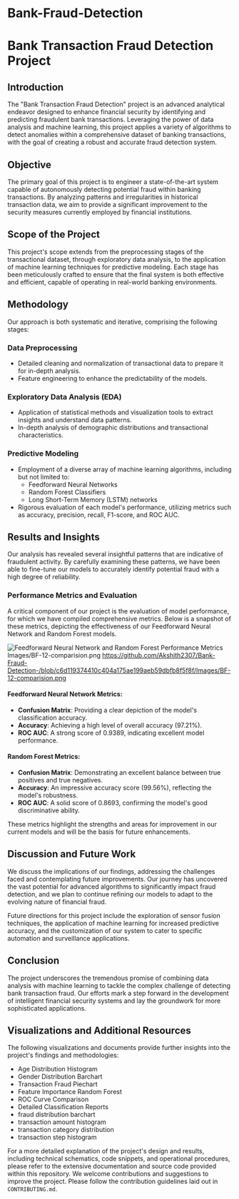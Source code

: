 # Bank-Fraud-Detection

# Bank Transaction Fraud Detection Project

## Introduction
The "Bank Transaction Fraud Detection" project is an advanced analytical endeavor designed to enhance financial security by identifying and predicting fraudulent bank transactions. Leveraging the power of data analysis and machine learning, this project applies a variety of algorithms to detect anomalies within a comprehensive dataset of banking transactions, with the goal of creating a robust and accurate fraud detection system.

## Objective
The primary goal of this project is to engineer a state-of-the-art system capable of autonomously detecting potential fraud within banking transactions. By analyzing patterns and irregularities in historical transaction data, we aim to provide a significant improvement to the security measures currently employed by financial institutions.

## Scope of the Project
This project's scope extends from the preprocessing stages of the transactional dataset, through exploratory data analysis, to the application of machine learning techniques for predictive modeling. Each stage has been meticulously crafted to ensure that the final system is both effective and efficient, capable of operating in real-world banking environments.

## Methodology
Our approach is both systematic and iterative, comprising the following stages:

### Data Preprocessing
- Detailed cleaning and normalization of transactional data to prepare it for in-depth analysis.
- Feature engineering to enhance the predictability of the models.

### Exploratory Data Analysis (EDA)
- Application of statistical methods and visualization tools to extract insights and understand data patterns.
- In-depth analysis of demographic distributions and transactional characteristics.

### Predictive Modeling
- Employment of a diverse array of machine learning algorithms, including but not limited to:
  - Feedforward Neural Networks
  - Random Forest Classifiers
  - Long Short-Term Memory (LSTM) networks
- Rigorous evaluation of each model's performance, utilizing metrics such as accuracy, precision, recall, F1-score, and ROC AUC.

## Results and Insights
Our analysis has revealed several insightful patterns that are indicative of fraudulent activity. By carefully examining these patterns, we have been able to fine-tune our models to accurately identify potential fraud with a high degree of reliability.

### Performance Metrics and Evaluation
A critical component of our project is the evaluation of model performance, for which we have compiled comprehensive metrics. Below is a snapshot of these metrics, depicting the effectiveness of our Feedforward Neural Network and Random Forest models.

![Feedforward Neural Network and Random Forest Performance Metrics](/path/to/BF-12-comparison.png)
Images/BF-12-comparision.png
https://github.com/Akshith2307/Bank-Fraud-Detection-/blob/c6d119374410c404a175ae199aeb59dbfb8f5f8f/Images/BF-12-comparision.png

#### Feedforward Neural Network Metrics:
- **Confusion Matrix**: Providing a clear depiction of the model's classification accuracy.
- **Accuracy**: Achieving a high level of overall accuracy (97.21%).
- **ROC AUC**: A strong score of 0.9389, indicating excellent model performance.

#### Random Forest Metrics:
- **Confusion Matrix**: Demonstrating an excellent balance between true positives and true negatives.
- **Accuracy**: An impressive accuracy score (99.56%), reflecting the model's robustness.
- **ROC AUC**: A solid score of 0.8693, confirming the model's good discriminative ability.

These metrics highlight the strengths and areas for improvement in our current models and will be the basis for future enhancements.

## Discussion and Future Work
We discuss the implications of our findings, addressing the challenges faced and contemplating future improvements. Our journey has uncovered the vast potential for advanced algorithms to significantly impact fraud detection, and we plan to continue refining our models to adapt to the evolving nature of financial fraud.

Future directions for this project include the exploration of sensor fusion techniques, the application of machine learning for increased predictive accuracy, and the customization of our system to cater to specific automation and surveillance applications.

## Conclusion
The project underscores the tremendous promise of combining data analysis with machine learning to tackle the complex challenge of detecting bank transaction fraud. Our efforts mark a step forward in the development of intelligent financial security systems and lay the groundwork for more sophisticated applications.

## Visualizations and Additional Resources
The following visualizations and documents provide further insights into the project's findings and methodologies:

- Age Distribution Histogram
- Gender Distribution Barchart
- Transaction Fraud Piechart
- Feature Importance Random Forest
- ROC Curve Comparison
- Detailed Classification Reports
- fraud distribution barchart
- transaction amount histogram
- transaction category distribution
- transaction step histogram


For a more detailed explanation of the project's design and results, including technical schematics, code snippets, and operational procedures, please refer to the extensive documentation and source code provided within this repository.
We welcome contributions and suggestions to improve the project. Please follow the contribution guidelines laid out in `CONTRIBUTING.md`.
